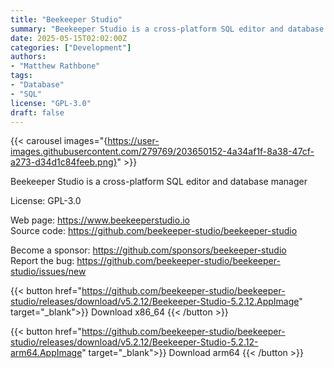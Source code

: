 ```yaml
---
title: "Beekeeper Studio"
summary: "Beekeeper Studio is a cross-platform SQL editor and database manager"
date: 2025-05-15T02:02:00Z
categories: ["Development"]
authors:
- "Matthew Rathbone"
tags: 
- "Database"
- "SQL"
license: "GPL-3.0"
draft: false
---
```


{{< carousel images="{https://user-images.githubusercontent.com/279769/203650152-4a34af1f-8a38-47cf-a273-d34d1c84feeb.png}" >}}

Beekeeper Studio is a cross-platform SQL editor and database manager

License: GPL-3.0

Web page: <https://www.beekeeperstudio.io>  
Source code: <https://github.com/beekeeper-studio/beekeeper-studio>

Become a sponsor: <https://github.com/sponsors/beekeeper-studio>  
Report the bug: <https://github.com/beekeeper-studio/beekeeper-studio/issues/new>  

{{< button href="https://github.com/beekeeper-studio/beekeeper-studio/releases/download/v5.2.12/Beekeeper-Studio-5.2.12.AppImage" target="_blank">}}
Download x86_64
{{< /button >}}

{{< button href="https://github.com/beekeeper-studio/beekeeper-studio/releases/download/v5.2.12/Beekeeper-Studio-5.2.12-arm64.AppImage" target="_blank">}}
Download arm64
{{< /button >}}